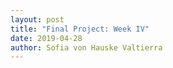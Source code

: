```yaml
---
layout: post
title: "Final Project: Week IV"
date: 2019-04-28
author: Sofia von Hauske Valtierra
---
```

